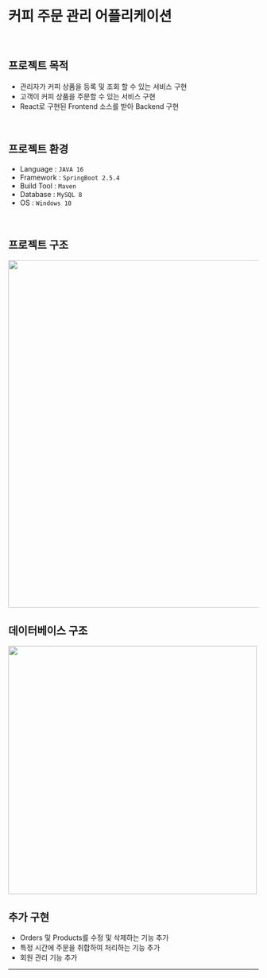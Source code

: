 # 커피 주문 관리 어플리케이션
<br/>

## 프로젝트 목적
- 관리자가 커피 상품을 등록 및 조회 할 수 있는 서비스 구현
- 고객이 커피 상품을 주문할 수 있는 서비스 구현
- React로 구현된 Frontend 소스를 받아 Backend 구현
<br/>

## 프로젝트 환경
- Language : `JAVA 16`
- Framework : `SpringBoot 2.5.4`
- Build Tool : `Maven`
- Database : `MySQL 8`
- OS : `Windows 10`
<br/>

## 프로젝트 구조
<img width="700px" src="https://user-images.githubusercontent.com/60170616/135268753-3eeaa17e-eaa0-4fa8-87bf-61aa6dfc7d1c.png"/>
<br/>

## 데이터베이스 구조
<img width="500px" src="https://user-images.githubusercontent.com/60170616/135268761-f7681d61-fd6c-4181-84da-121c0aa0a018.png"/>
<br/>

## 추가 구현
- Orders 및 Products를 수정 및 삭제하는 기능 추가
- 특정 시간에 주문을 취합하여 처리하는 기능 추가
- 회원 관리 기능 추가
___